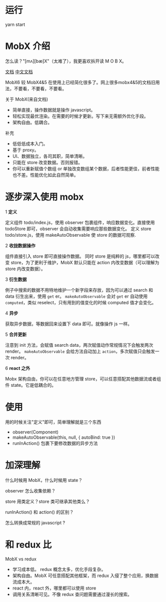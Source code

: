 # 运行

yarn start

# MobX 介绍

怎么读？"[mʌ][bæ]X"（太难了），我更喜欢拆开读 M O B X。

[文档](https://mobx.js.org/README.html) [中文文档](https://zh.mobx.js.org/README.html) 

MobX6 较 MobX4&5 在使用上已经简化很多了。网上很多mobx4&5的文档旧用法，不要看，不要看，不要看。

关于 MobX(来自文档)

- 简单直接，操作数据就是操作 javascript。
- 轻松实现最优渲染。在需要的时候才更新。写下来无需额外优化手段。
- 架构自由。低耦合。

补充
- 低低低成本入门。
- 基于 proxy。
- UI、数据独立，各司其职，简单清晰。
- 只能在 store 改变数据。否则报错。
- 你可以重新赋值个数组 or 单独改变数组某个数据，后者性能更佳，前者性能也不差。性能优化如此自然简单。

# 逐步深入使用 mobx

1 **定义**

定义组件 todo/index.js，使用 observer 包裹组件，响应数据变化。直接使用 todoStore 即可，observer 会自动收集需要响应那些数据变化。
定义 store todo/store.js，使用 makeAutoObservable 使 store 的数据可观察.

2 **收拢数据操作**

组件直接引入 store 即可直接操作数据。
同时 store 是纯粹的 js，哪里都可以改变 store，为了更利于维护，MobX 默认只能在 action 内改变数据（可以理解为 store 内改变数据）。

3 **衍生数据**

例子中搜索的数据不用特地维护一个新字段来存放，因为可以通过 search 和 data 衍生出来，使用 `get` er。
`makeAutoObservable` 会对 `get` er 自动使用 `computed`，类似 reselect，只有用到的值变化的时候 computed 值才会变化。

4 **异步**

获取异步数据，等数据回来设置下 data 即可。就像操作 js 一样。

5 **合并更新**

注意到 init 方法，会赋值 search data，两次赋值动作常规情况下会触发两次 render。
`makeAutoObservable` 会给方法自动加上 `action`，多次赋值只会触发一次 render。

6 **react 之外**

Mobx 架构自由，你可以在任意地方管理 store，可以任意搭配其他数据流或者组件 state。它是低耦合的。

# 使用

用的时候关注"定义"即可，简单理解就是三个东西
- observer(Component)
- makeAutoObservable(this, null, { autoBind: true })
- runInAction() 包裹下要修改数据的异步方法

# 加深理解

什么时候用 MobX，什么时候用 state？

observer 怎么收集依赖？

store 用类定义？store 类可继承其他类么？

runInAction() 和 action() 的区别？

怎么转换成常规的 javascript ?

# 和 redux 比

MobX vs redux
- 学习成本低。 redux 概念太多，优化手段复杂。
- 架构自由。MobX 可任意搭配其他框架，而 redux 入侵了整个应用，换数据流成本大。
- react 内，react 外，哪里都可以使用 store
- 调用关系清晰可见。不像 redux 查问题需要通过漫长的搜索。
